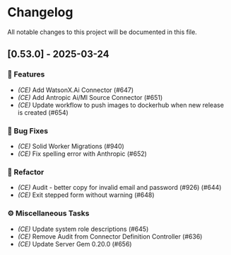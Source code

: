# Changelog

All notable changes to this project will be documented in this file.

## [0.53.0] - 2025-03-24

### 🚀 Features

- *(CE)* Add WatsonX.Ai Connector (#647)
- *(CE)* Add Antropic Ai/Ml Source Connector (#651)
- *(CE)* Update workflow to push images to dockerhub when new release is created (#654)

### 🐛 Bug Fixes

- *(CE)* Solid Worker Migrations (#940) 
- *(CE)* Fix spelling error with Anthropic (#652)

### 🚜 Refactor

- *(CE)* Audit - better copy for invalid email and password (#926) (#644)
- *(CE)* Exit stepped form without warning (#648)

### ⚙️ Miscellaneous Tasks

- *(CE)* Update system role descriptions (#645)
- *(CE)* Remove Audit from Connector Definition Controller (#636)
- *(CE)* Update Server Gem 0.20.0 (#656)

<!-- generated by git-cliff -->
